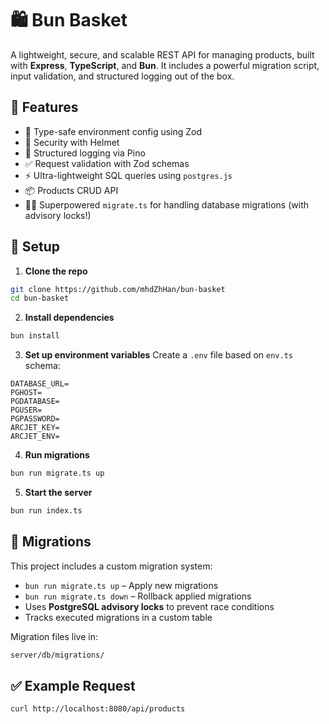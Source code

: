 # 🛍️ Bun Basket

A lightweight, secure, and scalable REST API for managing products, built with **Express**, **TypeScript**, and **Bun**. It includes a powerful migration script, input validation, and structured logging out of the box.

## 🚀 Features

- 🧱 Type-safe environment config using Zod
- 🔐 Security with Helmet
- 🧾 Structured logging via Pino
- ✅ Request validation with Zod schemas
- ⚡ Ultra-lightweight SQL queries using `postgres.js`
- 📦 Products CRUD API
- 🧙‍♂️ Superpowered `migrate.ts` for handling database migrations (with advisory locks!)

## 🔧 Setup

1. **Clone the repo**

```bash
git clone https://github.com/mhdZhHan/bun-basket
cd bun-basket
```

2. **Install dependencies**

```bash
bun install
```

3. **Set up environment variables**
   Create a `.env` file based on `env.ts` schema:

```env
DATABASE_URL=
PGHOST=
PGDATABASE=
PGUSER=
PGPASSWORD=
ARCJET_KEY=
ARCJET_ENV=
```

4. **Run migrations**

```bash
bun run migrate.ts up
```

5. **Start the server**

```bash
bun run index.ts
```

## 🧙 Migrations

This project includes a custom migration system:

- `bun run migrate.ts up` – Apply new migrations
- `bun run migrate.ts down` – Rollback applied migrations
- Uses **PostgreSQL advisory locks** to prevent race conditions
- Tracks executed migrations in a custom table

Migration files live in:

```bash
server/db/migrations/
```

## ✅ Example Request

```bash
curl http://localhost:8080/api/products
```
